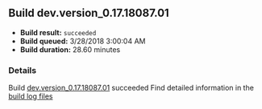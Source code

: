 ## Build dev.version_0.17.18087.01
- **Build result:** `succeeded`
- **Build queued:** 3/28/2018 3:00:04 AM
- **Build duration:** 28.60 minutes
### Details
Build [dev.version_0.17.18087.01](https://winappstudio.visualstudio.com/web/build.aspx?pcguid=a4ef43be-68ce-4195-a619-079b4d9834c2&builduri=vstfs%3a%2f%2f%2fBuild%2fBuild%2f25348) succeeded
Find detailed information in the [build log files](https://uwpctdiags.blob.core.windows.net/buildlogs/dev.version_0.17.18087.01_logs.zip)

